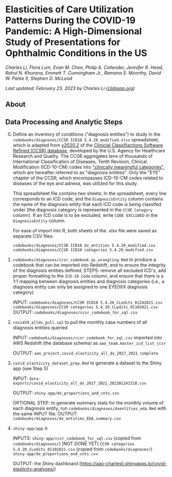 # Elasticities of Care Utilization Patterns During the COVID-19 Pandemic: A High-Dimensional Study of Presentations for Ophthalmic Conditions in the US
_Charles Li, Flora Lum, Evan M. Chen, Philip A. Collender, Jennifer R. Head, Rahul N. Khurana, Emmett T. Cunningham Jr., Ramana S. Moorthy, David W. Parke II, Stephen D. McLeod_

*Last updated: February 23, 2023 by Charles Li (cli@aao.org)*

## About


## Data Processing and Analytic Steps

0. Define an inventory of conditions ("diagnosis entities") to study in the `codebooks/diagnoses/CCSR ICD10 5.4.20_modified.xlsx` spreadsheet, which is adapted from [v2020.2](https://www.hcup-us.ahrq.gov/toolssoftware/ccsr/v2020_2.zip) of the [Clinicial Classifiactions Software Refined (CCSR) database](https://www.hcup-us.ahrq.gov/toolssoftware/ccsr/ccs_refined.jsp#overdiagnoses), developed by the U.S. Agency for Healthcare Research and Quality. The CCSR aggregates tens of thousands of International Classification of Diseases, Tenth Revision, Clinical Modification (ICD-10-CM) codes into ["clinically meaningful categories"](https://www.hcup-us.ahrq.gov/toolssoftware/ccsr/DXCCSR-User-Guide-v2023-1.pdf),  which are hereafter referred to as "diagnosis entities". Only the "EYE" chapter of the CCSR, which encompasses ICD-10-CM codes related to diseases of the eye and adnexa, was utilized for this study. 

    This spreadsheet file contains two sheets: In the spreadsheet, every line corresponds to an ICD code, and the `DiagnosisEntity` column contains the name of the diagnosis entity that each ICD code is being classifed under (the diagnosis category is represented in the `CCSR Category` column). If an ICD code is to be excluded, write `CODE EXCLUDED` in the `DiagnosisEntity` column. 

    For ease of import into R, both sheets of the .xlsx file were saved as separate CSV files:

    `codebooks/diagnoses/CCSR ICD10 dx_entities 5.4.20_modified.csv` 
    `codebooks/diagnoses/CCSR ICD10 categories 5.4.20_modified.csv`

1. `codebooks/diagnoses/ccsr_codebook_qc_wrangling.Rmd` to produce a codebook that can be imported into Redshift, and to ensure the integrity of the diagnosis entities defined; STEPS: remove all excluded ICD's, add proper formatting to the `ICD-10 Code` column, and ensure that there is a 1:1 mapping between diagnosis entities and diagnosis categories (i.e., a diagnosis entity can only be assigned to one EYE0XX diagnosis category)

    INPUT:
        `codebooks/diagnoses/CCSR ICD10 5.4.20_CLedits_01242021.csv`
        `codebooks/diagnoses/CCSR categories 5.4.20_CLedits_01102021.csv`
    OUTPUT:
        `codebooks/diagnoses/ccsr_codebook_for_sql.csv`

2. `covid19_alldx_pull.sql` to pull the monthly case numbers of all diagnosis entities queried
    
    INPUT:
        `codebooks/diagnoses/ccsr_codebook_for_sql.csv` imported into AWS Redshift (the database schema) as `aao_team.master_icd_list_ccsr` 

    OUTPUT:
        `aao_project.covid_elasticity_all_dx_2017_2021_complete`

3. `covid_elasticity_dataset_prep.Rmd` to generate a dataset to the Shiny app (see Step 5)
    
    INPUT:
        `data-exports/covid_elasticity_all_dx_2017_2021_202201242318.csv`

    OUTPUT:
        `shiny-app/dx_proportions_and_cnts.csv`

    OPTIONAL STEP: to generate summary stats for the monthly volume of each diagnosis entity, run `codebooks/diagnoses/dxentities_eda.Rmd` with the same INPUT file. OUTPUT: `codebooks/diagnoses/dx_entities_EDA_summary.csv`

4. `shiny-app/app.R`
    
    INPUTS:
        `shiny-app/ccsr_codebook_for_sql.csv` (copied from `codebooks/diagnoses/`) [NOT DONE YET]
        `CCSR categories 5.4.20_CLedits_01102021.csv` (copied from `codebooks/diagnoses/`)
        `shiny-app/dx_proportions_and_cnts.csv`

    OUTPUT:
        the Shiny dashboard (https://aao-charlesli.shinyapps.io/covid-elasticity-analyses/)
